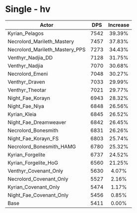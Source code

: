# Single - hv
| Actor | DPS | Increase |
|---|:---:|:---:|
|Kyrian_Pelagos|7542|39.39%|
|Necrolord_Marileth_Mastery|7457|37.83%|
|Necrolord_Marileth_Mastery_PPS|7273|34.43%|
|Venthyr_Nadjia_DD|7128|31.75%|
|Venthyr_Nadjia|7070|30.68%|
|Necrolord_Emeni|7048|30.27%|
|Venthyr_Draven|7033|29.99%|
|Venthyr_Theotar|7021|29.77%|
|Night_Fae_Korayn|6943|28.32%|
|Night_Fae_Niya|6848|26.56%|
|Kyrian_Kleia|6845|26.52%|
|Night_Fae_Dreamweaver|6842|26.45%|
|Necrolord_Bonesmith|6831|26.26%|
|Night_Fae_Korayn_FS|6803|25.74%|
|Necrolord_Bonesmith_HAMG|6780|25.32%|
|Kyrian_Forgelite|6737|24.52%|
|Kyrian_Forgelite_HoG|6560|21.25%|
|Venthyr_Covenant_Only|5630|4.07%|
|Necrolord_Covenant_Only|5527|2.16%|
|Kyrian_Covenant_Only|5474|1.17%|
|Night_Fae_Covenant_Only|5456|0.85%|
|Base|5411|0.00%|
